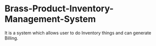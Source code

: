 # Brass-Product-Inventory-Management-System
It is a system which allows user to do Inventory things and can generate Billing.
